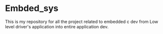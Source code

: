 # Embded_sys
This is my repository for all the project related to embedded c dev from Low level driver's  application into entire application dev.
